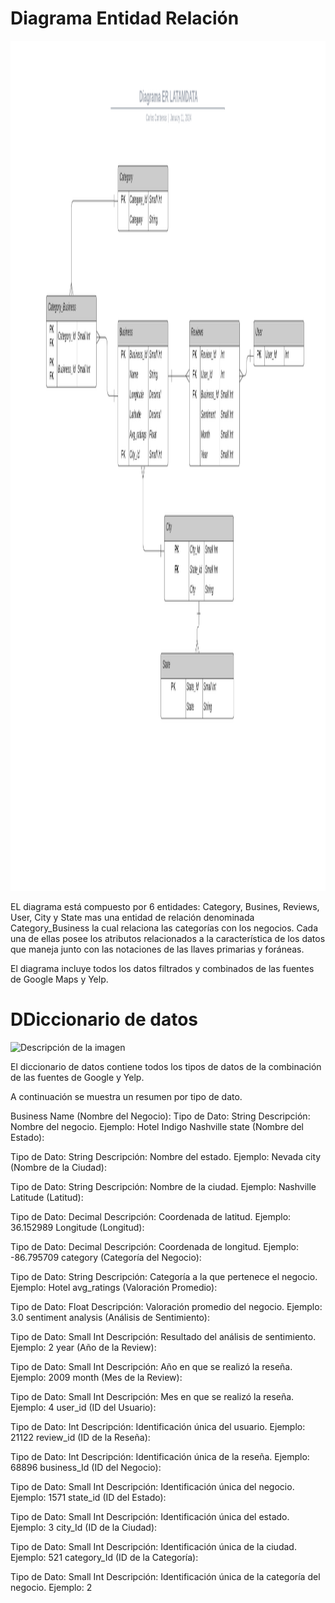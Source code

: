 <H1 align="left">Diagrama Entidad Relación</H1>

<img src="./assets/Diagrama_ER.png" alt="Descripción de la imagen" width="1760" height="1360">

EL diagrama está compuesto por 6 entidades: Category, Busines, Reviews, User, City y State mas una entidad de relación denominada Category_Business la cual relaciona las categorías con los negocios. Cada una de ellas posee los atributos relacionados a la característica de los datos que maneja junto con las notaciones de las llaves primarias y foráneas. 

El diagrama incluye todos los datos filtrados y combinados de las fuentes de Google Maps y Yelp.


<H1 align="left">DDiccionario de datos</H1>

<img src="./assets/Dicc_datos.png" alt="Descripción de la imagen" width="707" height="431">

El diccionario de datos contiene todos los tipos de datos de la combinación de las fuentes de Google y Yelp.

A continuación se muestra un resumen por tipo de dato.


Business Name (Nombre del Negocio):
Tipo de Dato: String
Descripción: Nombre del negocio.
Ejemplo: Hotel Indigo Nashville
state (Nombre del Estado):

Tipo de Dato: String
Descripción: Nombre del estado.
Ejemplo: Nevada
city (Nombre de la Ciudad):

Tipo de Dato: String
Descripción: Nombre de la ciudad.
Ejemplo: Nashville
Latitude (Latitud):

Tipo de Dato: Decimal
Descripción: Coordenada de latitud.
Ejemplo: 36.152989
Longitude (Longitud):

Tipo de Dato: Decimal
Descripción: Coordenada de longitud.
Ejemplo: -86.795709
category (Categoría del Negocio):

Tipo de Dato: String
Descripción: Categoría a la que pertenece el negocio.
Ejemplo: Hotel
avg_ratings (Valoración Promedio):

Tipo de Dato: Float
Descripción: Valoración promedio del negocio.
Ejemplo: 3.0
sentiment analysis (Análisis de Sentimiento):

Tipo de Dato: Small Int
Descripción: Resultado del análisis de sentimiento.
Ejemplo: 2
year (Año de la Review):

Tipo de Dato: Small Int
Descripción: Año en que se realizó la reseña.
Ejemplo: 2009
month (Mes de la Review):

Tipo de Dato: Small Int
Descripción: Mes en que se realizó la reseña.
Ejemplo: 4
user_id (ID del Usuario):

Tipo de Dato: Int
Descripción: Identificación única del usuario.
Ejemplo: 21122
review_id (ID de la Reseña):

Tipo de Dato: Int
Descripción: Identificación única de la reseña.
Ejemplo: 68896
business_Id (ID del Negocio):

Tipo de Dato: Small Int
Descripción: Identificación única del negocio.
Ejemplo: 1571
state_id (ID del Estado):

Tipo de Dato: Small Int
Descripción: Identificación única del estado.
Ejemplo: 3
city_Id (ID de la Ciudad):

Tipo de Dato: Small Int
Descripción: Identificación única de la ciudad.
Ejemplo: 521
category_Id (ID de la Categoría):

Tipo de Dato: Small Int
Descripción: Identificación única de la categoría del negocio.
Ejemplo: 2
